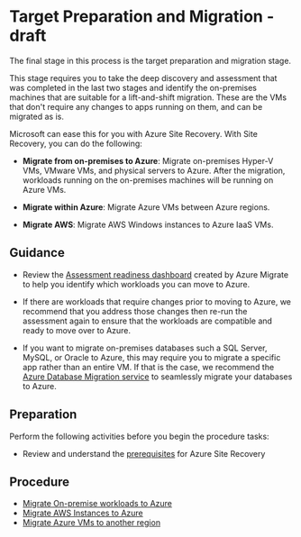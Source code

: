 # Target Preparation and Migration - draft

The final stage in this process is the target preparation and migration stage. 

This stage requires you to take the deep discovery and assessment that was completed in the last two stages and identify the on-premises machines that are suitable for a lift-and-shift migration. These are the VMs that don't require any changes to apps running on them, and can be migrated as is.

Microsoft can ease this for you with Azure Site Recovery. With Site Recovery, you can do the following:

  - **Migrate from on-premises to Azure**: Migrate on-premises Hyper-V VMs, VMware VMs, and physical servers to Azure. After the migration, workloads running on the on-premises machines will be running on Azure VMs.

  - **Migrate within Azure**: Migrate Azure VMs between Azure regions.

  - **Migrate AWS**: Migrate AWS Windows instances to Azure IaaS VMs.

## Guidance

  - Review the [Assessment readiness dashboard](https://docs.microsoft.com/en-us/azure/migrate/how-to-get-migration-tool#review-suggested-migration-methods) created by Azure Migrate to help you identify which workloads you can move to Azure.

  - If there are workloads that require changes prior to moving to Azure, we recommend that you address those changes then re-run the assessment again to ensure that the workloads are compatible and ready to move over to Azure.

  - If you want to migrate on-premises databases such a SQL Server, MySQL, or Oracle to Azure, this may require you to migrate a specific app rather than an entire VM. If that is the case, we recommend the [Azure Database Migration service](https://azure.microsoft.com/campaigns/database-migration/) to seamlessly migrate your databases to Azure.

## Preparation

Perform the following activities before you begin the procedure tasks: 

  - Review and understand the [prerequisites](https://docs.microsoft.com/en-us/azure/cloud-solution-provider/migration/on-premises-to-azure-csp/asr-setup-guide#prerequisites) for Azure Site Recovery


## Procedure

  - [Migrate On-premise workloads to Azure](https://docs.microsoft.com/en-us/azure/site-recovery/migrate-tutorial-on-premises-azure)
  - [Migrate AWS Instances to Azure](https://docs.microsoft.com/en-us/azure/site-recovery/migrate-tutorial-aws-azure)
  - [Migrate Azure VMs to another region](https://docs.microsoft.com/en-us/azure/site-recovery/azure-to-azure-tutorial-migrate)



